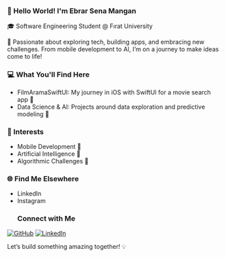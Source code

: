 ### 👋 Hello World! I'm Ebrar Sena Mangan
🎓 Software Engineering Student @ Fırat University

🚀 Passionate about exploring tech, building apps, and embracing new challenges. From mobile development to AI, I’m on a journey to make ideas come to life!

### 💻 What You'll Find Here
- FilmAramaSwiftUI: My journey in iOS with SwiftUI for a movie search app 🎥  
- Data Science & AI: Projects around data exploration and predictive modeling 🌌
  
### 🧩 Interests
- Mobile Development 📱
- Artificial Intelligence 🤖
- Algorithmic Challenges 🧠
  
### 🌐 Find Me Elsewhere
- LinkedIn
- Instagram
  ### Connect with Me
[![GitHub](https://img.shields.io/badge/GitHub-181717?style=for-the-badge&logo=github)](https://github.com/ebrarmangan)
[![LinkedIn](https://img.shields.io/badge/LinkedIn-0A66C2?style=for-the-badge&logo=linkedin&logoColor=white)](https://linkedin.com/in/ebrarmangan)

  
Let’s build something amazing together! 💡
